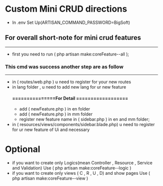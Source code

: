# Custom Mini CRUD directions

 + In .env Set Up(ARTISAN_COMMAND_PASSWORD=BigSoft)

## For overall short-note for mini crud features
-------------------------------------------------------------------------------------------------------------------------
 + first you need to run ( php artisan make:coreFeature--all );

### This cmd was success another step are as follow
-------------------------------------------------------------------------------------------------------------------------
+ in ( routes/web.php ) u need to register for your new routes
+ in lang folder , u need to add new lang for ur new feature
    #### ===============For Detail ==================
    + add ( newFeature.php ) in en folder
    + add ( newFeature.php ) in mm folder
    + register new feature name in ( sidebar.php ) in en and mm folder;
+ in ( resources/views/components/sidebar.blade.php) u need to register for ur new feature of Ui and necessary

# Optional

+ if you want to create only Logics(mean Controller , Resource , Service and Validation) 
    Use ( php artisan make:coreFeature--logic )
+ if you want to create only views ( C , R  , U , D) and show pages
    Use ( php artisan make:coreFeature--view )
